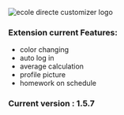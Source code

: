 ![ecole directe customizer logo](https://i.ibb.co/Cv3TNFs/Logo-copy.png)

### Extension current Features:
* color changing
* auto log in
* average calculation
* profile picture
* homework on schedule

### Current version : 1.5.7

